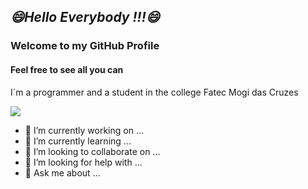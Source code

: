 ## <i><b>😄Hello Everybody !!!😄</b></i>
### Welcome to my GitHub Profile
#### Feel free to see all you can 
<p>I´m a programmer and a student in the college Fatec Mogi das Cruzes</p>


<a href="https://img.shields.io/badge/Instagram-m1guelchichorro-yellow"><img src="https://img.shields.io/badge/Instagram-m1guelchichorro-yellow"></a>
- 🔭 I’m currently working on ...
- 🌱 I’m currently learning ...
- 👯 I’m looking to collaborate on ...
- 🤔 I’m looking for help with ...
- 💬 Ask me about ...
